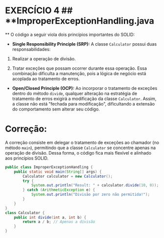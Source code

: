 # **EXERCÍCIO 4** ## **ImproperExceptionHandling.java

** O código a seguir viola dois princípios importantes do SOLID: 

- **Single Responsibility Principle (SRP):** A classe `Calculator` possui duas responsabilidades: 

1. Realizar a operação de divisão. 

2. Tratar exceções que possam ocorrer durante essa operação. Essa combinação dificulta a manutenção, pois a lógica de negócio está acoplada ao tratamento de erros.

 - **Open/Closed Principle (OCP):** Ao incorporar o tratamento de exceções dentro do método `divide`, qualquer alteração na estratégia de tratamento de erros exigirá a modificação da classe `Calculator`. Assim, a classe não está "fechada para modificação", dificultando a extensão do comportamento sem alterar seu código.

# **Correção**:

A correção consiste em delegar o tratamento de exceções ao chamador (no método `main`), permitindo que a classe `Calculator` se concentre apenas na operação de divisão. Dessa forma, o código fica mais flexível e alinhado aos princípios SOLID.

```java 
public class ImproperExceptionHandling {
    public static void main(String[] args) {
        Calculator calculator = new Calculator();
        try {
            System.out.println("Result: " + calculator.divide(10, 0));
        } catch (ArithmeticException e) {
            System.out.println("Divisão por zero não permitida!");
        }
    }
}
class Calculator {
    public int divide(int a, int b) {
        return a / b; // Apenas a divisão
    }
}
```


